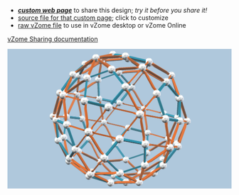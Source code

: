 
 - [***custom web page***][post] to share this design; *try it before you share it!*
 - [source file for that custom page][source]; click to customize
 - [raw vZome file][raw] to use in vZome desktop or vZome Online

[vZome Sharing documentation](https://vzome.github.io/vzome/sharing.html#how-it-works)

![Image](<red-pole-equators.png>)


[post]: <https://vorth.github.io/vzome-sharing/2022/02/28/red-pole-equators-22-29-26.html>
[source]: <https://github.com/vorth/vzome-sharing/edit/main/_posts/2022-02-28-red-pole-equators-22-29-26.md>
[raw]: <https://raw.githubusercontent.com/vorth/vzome-sharing/main/2022/02/28/22-29-26-red-pole-equators/red-pole-equators.vZome>